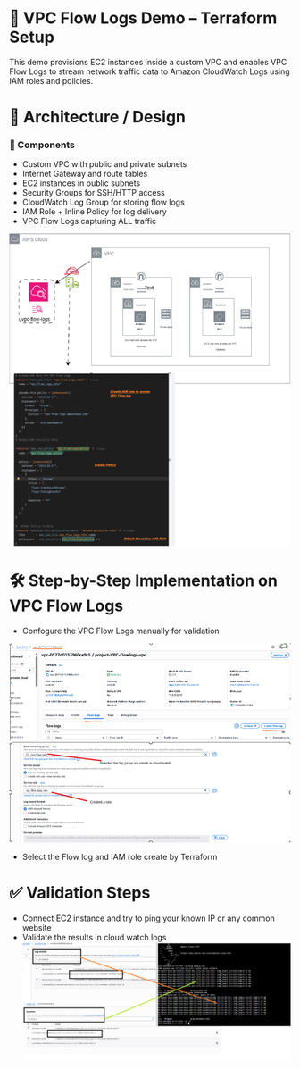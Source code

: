 # 📘 VPC Flow Logs Demo – Terraform Setup
This demo provisions EC2 instances inside a custom VPC and enables VPC Flow Logs to stream network traffic data to Amazon CloudWatch Logs using IAM roles and policies.

# 🧱 Architecture / Design

### 🔹 Components
   - Custom VPC with public and private subnets
   - Internet Gateway and route tables
   - EC2 instances in public subnets
   - Security Groups for SSH/HTTP access
   - CloudWatch Log Group for storing flow logs
   - IAM Role + Inline Policy for log delivery
   - VPC Flow Logs capturing ALL traffic
     
![Components](Flowlogs.png)
	
# 🛠️ Step-by-Step Implementation on VPC Flow Logs

   - Confogure the VPC Flow Logs manually for validation

![Step-by-Step Implementation on VPC Flow Logs](VPC-TAB.png)
![Step-by-Step Implementation on VPC Flow Logs](VPC-role.png)

   - Select the Flow log and IAM role create by Terraform
   
# ✅ Validation Steps
   - Connect EC2 instance and try to ping your known IP or any common website
   - Validate the results in cloud watch logs
![Validation Steps](VPC-flow-valid.png)

